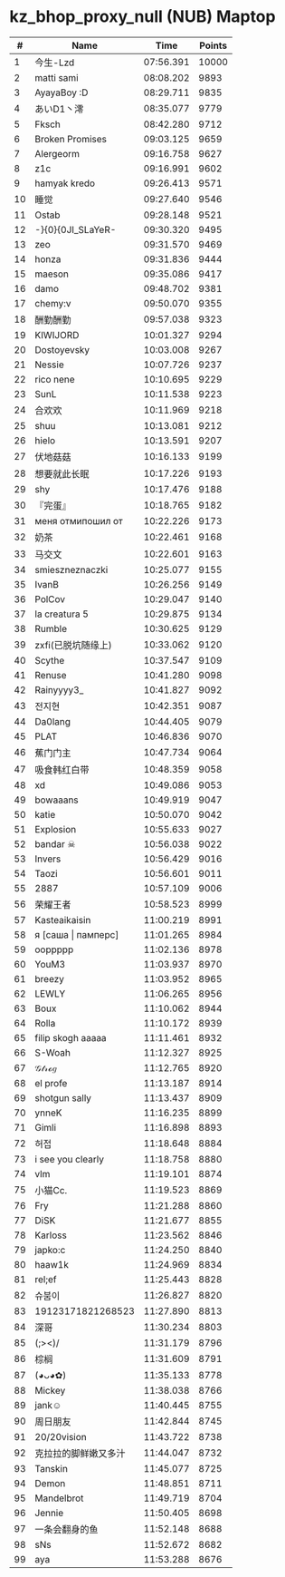 # kz_bhop_proxy_null (NUB) Maptop

|  # | Name | Time | Points |
|-------------- | -------------- | -------------- | -------------- | 
| 1 | 今生-Lzd | 07:56.391 | 10000 | 
| 2 | matti sami | 08:08.202 | 9893 | 
| 3 | AyayaBoy :D | 08:29.711 | 9835 | 
| 4 | あいD1丶澪 | 08:35.077 | 9779 | 
| 5 | Fksch | 08:42.280 | 9712 | 
| 6 | Broken Promises | 09:03.125 | 9659 | 
| 7 | Alergeorm | 09:16.758 | 9627 | 
| 8 | z1c | 09:16.991 | 9602 | 
| 9 | hamyak kredo | 09:26.413 | 9571 | 
| 10 | 睡觉 | 09:27.640 | 9546 | 
| 11 | Ostab | 09:28.148 | 9521 | 
| 12 | -}{0}{0JI_SLaYeR- | 09:30.320 | 9495 | 
| 13 | zeo | 09:31.570 | 9469 | 
| 14 | honza | 09:31.836 | 9444 | 
| 15 | maeson | 09:35.086 | 9417 | 
| 16 | damo | 09:48.702 | 9381 | 
| 17 | chemy:v | 09:50.070 | 9355 | 
| 18 | 酬勤酬勤 | 09:57.038 | 9323 | 
| 19 | KIWIJORD | 10:01.327 | 9294 | 
| 20 | Dostoyevsky | 10:03.008 | 9267 | 
| 21 | Nessie | 10:07.726 | 9237 | 
| 22 | rico nene | 10:10.695 | 9229 | 
| 23 | SunL | 10:11.538 | 9223 | 
| 24 | 合欢欢 | 10:11.969 | 9218 | 
| 25 | shuu | 10:13.081 | 9212 | 
| 26 | hielo | 10:13.591 | 9207 | 
| 27 | 伏地菇菇 | 10:16.133 | 9199 | 
| 28 | 想要就此长眠 | 10:17.226 | 9193 | 
| 29 | shy | 10:17.476 | 9188 | 
| 30 | 『完蛋』 | 10:18.765 | 9182 | 
| 31 | меня отмипошил от | 10:22.226 | 9173 | 
| 32 | 奶茶 | 10:22.461 | 9168 | 
| 33 | 马交文 | 10:22.601 | 9163 | 
| 34 | smieszneznaczki | 10:25.077 | 9155 | 
| 35 | IvanB | 10:26.256 | 9149 | 
| 36 | PolCov | 10:29.047 | 9140 | 
| 37 | la creatura 5 | 10:29.875 | 9134 | 
| 38 | Rumble | 10:30.625 | 9129 | 
| 39 | zxfi(已脱坑随缘上) | 10:33.062 | 9120 | 
| 40 | Scythe | 10:37.547 | 9109 | 
| 41 | Renuse | 10:41.280 | 9098 | 
| 42 | Rainyyyy3_ | 10:41.827 | 9092 | 
| 43 | 전지현 | 10:42.351 | 9087 | 
| 44 | Da0lang | 10:44.405 | 9079 | 
| 45 | PLAT | 10:46.836 | 9070 | 
| 46 | 蕉门门主 | 10:47.734 | 9064 | 
| 47 | 吸食韩红白带 | 10:48.359 | 9058 | 
| 48 | xd | 10:49.086 | 9053 | 
| 49 | bowaaans | 10:49.919 | 9047 | 
| 50 | katie | 10:50.070 | 9042 | 
| 51 | Explosion | 10:55.633 | 9027 | 
| 52 | bandar ☠ | 10:56.038 | 9022 | 
| 53 | Invers | 10:56.429 | 9016 | 
| 54 | Taozi | 10:56.601 | 9011 | 
| 55 | 2887 | 10:57.109 | 9006 | 
| 56 | 荣耀王者 | 10:58.523 | 8999 | 
| 57 | Kasteaikaisin | 11:00.219 | 8991 | 
| 58 | я [саша \| памперс] | 11:01.265 | 8984 | 
| 59 | ooppppp | 11:02.136 | 8978 | 
| 60 | YouM3 <CS2 Enjoyer> | 11:03.937 | 8970 | 
| 61 | breezy | 11:03.952 | 8965 | 
| 62 | LEWLY | 11:06.265 | 8956 | 
| 63 | Boux | 11:10.062 | 8944 | 
| 64 | Rolla | 11:10.172 | 8939 | 
| 65 | filip skogh aaaaa | 11:11.461 | 8932 | 
| 66 | S-Woah | 11:12.327 | 8925 | 
| 67 | 𝒢𝓉𝓇ℴ𝑔 | 11:12.765 | 8920 | 
| 68 | el profe | 11:13.187 | 8914 | 
| 69 | shotgun sally | 11:13.437 | 8909 | 
| 70 | ynneK | 11:16.235 | 8899 | 
| 71 | Gimli | 11:16.898 | 8893 | 
| 72 | 허접 | 11:18.648 | 8884 | 
| 73 | i see you clearly | 11:18.758 | 8880 | 
| 74 | vlm | 11:19.101 | 8874 | 
| 75 | 小猫Cc. | 11:19.523 | 8869 | 
| 76 | Fry | 11:21.288 | 8860 | 
| 77 | DiSK | 11:21.677 | 8855 | 
| 78 | Karloss | 11:23.562 | 8846 | 
| 79 | japko:c | 11:24.250 | 8840 | 
| 80 | haaw1k | 11:24.969 | 8834 | 
| 81 | rel;ef | 11:25.443 | 8828 | 
| 82 | 슈붐이 | 11:26.827 | 8820 | 
| 83 | 19123171821268523 | 11:27.890 | 8813 | 
| 84 | 深哥 | 11:30.234 | 8803 | 
| 85 | (;><)/ | 11:31.179 | 8796 | 
| 86 | 棕榈 | 11:31.609 | 8791 | 
| 87 | (◕ᴗ◕✿) | 11:35.133 | 8778 | 
| 88 | Mickey | 11:38.038 | 8766 | 
| 89 | jank☺ | 11:40.445 | 8755 | 
| 90 | 周日朋友 | 11:42.844 | 8745 | 
| 91 | 20/20vision | 11:43.722 | 8738 | 
| 92 | 克拉拉的脚鲜嫩又多汁 | 11:44.047 | 8732 | 
| 93 | Tanskin | 11:45.077 | 8725 | 
| 94 | Demon | 11:48.851 | 8711 | 
| 95 | Mandelbrot | 11:49.719 | 8704 | 
| 96 | Jennie | 11:50.405 | 8698 | 
| 97 | 一条会翻身的鱼 | 11:52.148 | 8688 | 
| 98 | sNs | 11:52.672 | 8682 | 
| 99 | aya | 11:53.288 | 8676 | 

